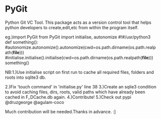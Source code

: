 
# PyGit
Python Git VC Tool.
This package acts as a version control tool that helps python developers to create,edit,etc from within the program itself.

eg.)import PyGit
from PyGit import initialise, autonomize
#!#/usr/python3
def something():
  #autonomize.autonomize().autonomize(cwd=os.path.dirname(os.path.realpath(__file__)))
  #initialise.initialise().initialise(cwd=os.path.dirname(os.path.realpath(__file__)))
something()

NB:1.)Use initialise script on first run to cache all required files, folders and roots into sqlite3 db.

2.)Fix 'touch command' in 'initialise.py' line 38
3.)Create  an sqlie3 condition to avoid caching files, dirs, roots, valid paths which  have already been cached in F_DCache.db again.
4.)Contribute!
5.)Check out pypi @druzgeorge @agulam-coco



Much contribution will be needed.Thanks in advance. :]
